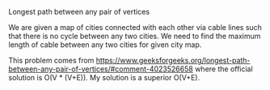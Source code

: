 Longest path between any pair of vertices

We are given a map of cities connected with each other via cable lines such that there is no cycle between any two cities. We need to find the maximum length of cable between any two cities for given city map.

This problem comes from https://www.geeksforgeeks.org/longest-path-between-any-pair-of-vertices/#comment-4023526658 where the official solution is O(V * (V+E)). My solution is a superior O(V+E).
